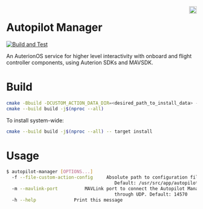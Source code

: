 <img align="right" height="20" src="https://auterion.com/wp-content/uploads/2020/05/auterion_logo_default_sunrise.svg">

# Autopilot Manager
[![Build and Test](https://github.com/Auterion/autopilot_manager/workflows/Build%20and%20Test/badge.svg?branch=main)](https://github.com/Auterion/autopilot_manager/actions)

An AuterionOS service for higher level interactivity with onboard and flight controller components, using Auterion SDKs and MAVSDK.

# Build

```bash
cmake -Bbuild -DCUSTOM_ACTION_DATA_DIR=<desired_path_to_install_data> -S.
cmake --build build -j$(nproc --all)
```

To install system-wide:
```bash
cmake --build build -j$(nproc --all) -- target install
```

# Usage

```bash
$ autopilot-manager [OPTIONS...]
  -f --file-custom-action-config	 Absolute path to configuration file of the custom actions.
                                        Default: /usr/src/app/autopilot-manager/data/example/custom_action/custom_action.json
  -m --mavlink-port			 MAVLink port to connect the Autopilot Manager MAVSDK instance
                                        through UDP. Default: 14570
  -h --help				 Print this message
```
